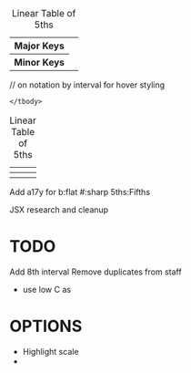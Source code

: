 <table>
    <caption>Linear Table of 5ths</caption>
    <tbody>
        <tr>
            <th scope="row">Major Keys</th>
            <td></td>
        </tr>
        <tr>
            <th scope="row">Minor Keys</th>
            <td></td>
        </tr>
    </tbody>
</table>



<table>
    <caption>Linear Table of 5ths</caption>
    <colgroup>
        <col></col>
    </colgroup> // on notation by interval for hover styling
    <thead>
        <tr>
            <th scope="col"></th>
            <th scope="col"></th>
        </tr>
    </thead>
    <tbody>
        <tr>
            <th scope="row"></th>
            <td></td>
        </tr>

    </tbody>
</table>


Add a17y for b:flat #:sharp 5ths:Fifths

JSX research and cleanup

# TODO
Add 8th interval
Remove duplicates from staff
- use low C as 


# OPTIONS
- Highlight scale
- 
